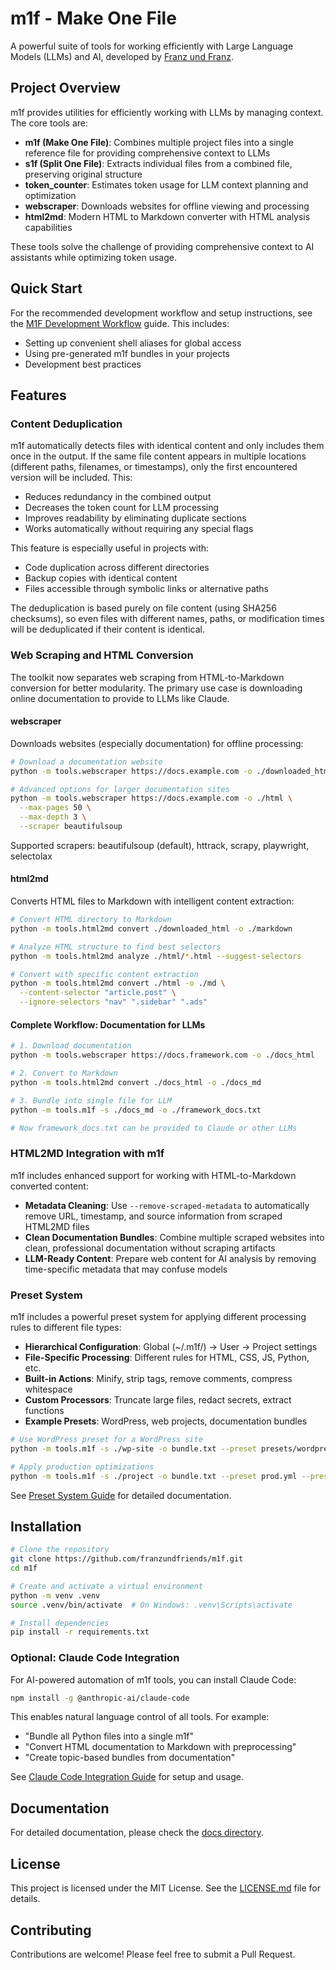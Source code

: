 # m1f - Make One File

A powerful suite of tools for working efficiently with Large Language Models
(LLMs) and AI, developed by [Franz und Franz](https://franz.agency).

## Project Overview

m1f provides utilities for efficiently working with LLMs by managing context.
The core tools are:

- **m1f (Make One File)**: Combines multiple project files into a single
  reference file for providing comprehensive context to LLMs
- **s1f (Split One File)**: Extracts individual files from a combined file,
  preserving original structure
- **token_counter**: Estimates token usage for LLM context planning and
  optimization
- **webscraper**: Downloads websites for offline viewing and processing
- **html2md**: Modern HTML to Markdown converter with HTML analysis capabilities

These tools solve the challenge of providing comprehensive context to AI
assistants while optimizing token usage.

## Quick Start

For the recommended development workflow and setup instructions, see the
[M1F Development Workflow](docs/04_m1f_development_workflow.md) guide. This
includes:

- Setting up convenient shell aliases for global access
- Using pre-generated m1f bundles in your projects
- Development best practices

## Features

### Content Deduplication

m1f automatically detects files with identical content and only includes them
once in the output. If the same file content appears in multiple locations
(different paths, filenames, or timestamps), only the first encountered version
will be included. This:

- Reduces redundancy in the combined output
- Decreases the token count for LLM processing
- Improves readability by eliminating duplicate sections
- Works automatically without requiring any special flags

This feature is especially useful in projects with:

- Code duplication across different directories
- Backup copies with identical content
- Files accessible through symbolic links or alternative paths

The deduplication is based purely on file content (using SHA256 checksums), so
even files with different names, paths, or modification times will be
deduplicated if their content is identical.

### Web Scraping and HTML Conversion

The toolkit now separates web scraping from HTML-to-Markdown conversion for
better modularity. The primary use case is downloading online documentation to
provide to LLMs like Claude.

#### webscraper

Downloads websites (especially documentation) for offline processing:

```bash
# Download a documentation website
python -m tools.webscraper https://docs.example.com -o ./downloaded_html

# Advanced options for larger documentation sites
python -m tools.webscraper https://docs.example.com -o ./html \
  --max-pages 50 \
  --max-depth 3 \
  --scraper beautifulsoup
```

Supported scrapers: beautifulsoup (default), httrack, scrapy, playwright,
selectolax

#### html2md

Converts HTML files to Markdown with intelligent content extraction:

```bash
# Convert HTML directory to Markdown
python -m tools.html2md convert ./downloaded_html -o ./markdown

# Analyze HTML structure to find best selectors
python -m tools.html2md analyze ./html/*.html --suggest-selectors

# Convert with specific content extraction
python -m tools.html2md convert ./html -o ./md \
  --content-selector "article.post" \
  --ignore-selectors "nav" ".sidebar" ".ads"
```

#### Complete Workflow: Documentation for LLMs

```bash
# 1. Download documentation
python -m tools.webscraper https://docs.framework.com -o ./docs_html

# 2. Convert to Markdown
python -m tools.html2md convert ./docs_html -o ./docs_md

# 3. Bundle into single file for LLM
python -m tools.m1f -s ./docs_md -o ./framework_docs.txt

# Now framework_docs.txt can be provided to Claude or other LLMs
```

### HTML2MD Integration with m1f

m1f includes enhanced support for working with HTML-to-Markdown converted
content:

- **Metadata Cleaning**: Use `--remove-scraped-metadata` to automatically remove
  URL, timestamp, and source information from scraped HTML2MD files
- **Clean Documentation Bundles**: Combine multiple scraped websites into clean,
  professional documentation without scraping artifacts
- **LLM-Ready Content**: Prepare web content for AI analysis by removing
  time-specific metadata that may confuse models

### Preset System

m1f includes a powerful preset system for applying different processing rules to
different file types:

- **Hierarchical Configuration**: Global (~/.m1f/) → User → Project settings
- **File-Specific Processing**: Different rules for HTML, CSS, JS, Python, etc.
- **Built-in Actions**: Minify, strip tags, remove comments, compress whitespace
- **Custom Processors**: Truncate large files, redact secrets, extract functions
- **Example Presets**: WordPress, web projects, documentation bundles

```bash
# Use WordPress preset for a WordPress site
python -m tools.m1f -s ./wp-site -o bundle.txt --preset presets/wordpress.m1f-presets.yml

# Apply production optimizations
python -m tools.m1f -s ./project -o bundle.txt --preset prod.yml --preset-group production
```

See [Preset System Guide](docs/02_m1f_presets.md) for detailed documentation.

## Installation

```bash
# Clone the repository
git clone https://github.com/franzundfriends/m1f.git
cd m1f

# Create and activate a virtual environment
python -m venv .venv
source .venv/bin/activate  # On Windows: .venv\Scripts\activate

# Install dependencies
pip install -r requirements.txt
```

### Optional: Claude Code Integration

For AI-powered automation of m1f tools, you can install Claude Code:

```bash
npm install -g @anthropic-ai/claude-code
```

This enables natural language control of all tools. For example:

- "Bundle all Python files into a single m1f"
- "Convert HTML documentation to Markdown with preprocessing"
- "Create topic-based bundles from documentation"

See [Claude Code Integration Guide](docs/05_claude_code_integration.md) for setup
and usage.

## Documentation

For detailed documentation, please check the [docs directory](./docs/README.md).

## License

This project is licensed under the MIT License. See the [LICENSE.md](LICENSE)
file for details.

## Contributing

Contributions are welcome! Please feel free to submit a Pull Request.
